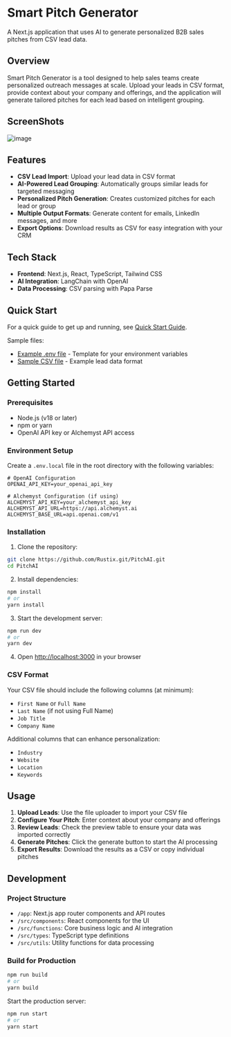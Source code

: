# Smart Pitch Generator

A Next.js application that uses AI to generate personalized B2B sales pitches from CSV lead data.

## Overview

Smart Pitch Generator is a tool designed to help sales teams create personalized outreach messages at scale. Upload your leads in CSV format, provide context about your company and offerings, and the application will generate tailored pitches for each lead based on intelligent grouping.

## ScreenShots
![image](https://github.com/user-attachments/assets/4cfd76a5-ee50-45c9-90e2-30ff0b014af4)


## Features

- **CSV Lead Import**: Upload your lead data in CSV format
- **AI-Powered Lead Grouping**: Automatically groups similar leads for targeted messaging
- **Personalized Pitch Generation**: Creates customized pitches for each lead or group
- **Multiple Output Formats**: Generate content for emails, LinkedIn messages, and more
- **Export Options**: Download results as CSV for easy integration with your CRM

## Tech Stack

- **Frontend**: Next.js, React, TypeScript, Tailwind CSS
- **AI Integration**: LangChain with OpenAI
- **Data Processing**: CSV parsing with Papa Parse

## Quick Start

For a quick guide to get up and running, see [Quick Start Guide](docs/QUICK_START.md).

Sample files:
- [Example .env file](docs/env.example) - Template for your environment variables
- [Sample CSV file](docs/sample-leads.csv) - Example lead data format

## Getting Started

### Prerequisites

- Node.js (v18 or later)
- npm or yarn
- OpenAI API key or Alchemyst API access

### Environment Setup

Create a `.env.local` file in the root directory with the following variables:

```
# OpenAI Configuration
OPENAI_API_KEY=your_openai_api_key

# Alchemyst Configuration (if using)
ALCHEMYST_API_KEY=your_alchemyst_api_key
ALCHEMYST_API_URL=https://api.alchemyst.ai
ALCHEMYST_BASE_URL=api.openai.com/v1
```

### Installation

1. Clone the repository:
```bash
git clone https://github.com/Rustix.git/PitchAI.git
cd PitchAI
```

2. Install dependencies:
```bash
npm install
# or
yarn install
```

3. Start the development server:
```bash
npm run dev
# or
yarn dev
```

4. Open [http://localhost:3000](http://localhost:3000) in your browser

### CSV Format

Your CSV file should include the following columns (at minimum):
- `First Name` or `Full Name`
- `Last Name` (if not using Full Name)
- `Job Title`
- `Company Name`

Additional columns that can enhance personalization:
- `Industry`
- `Website`
- `Location`
- `Keywords`

## Usage

1. **Upload Leads**: Use the file uploader to import your CSV file
2. **Configure Your Pitch**: Enter context about your company and offerings
3. **Review Leads**: Check the preview table to ensure your data was imported correctly
4. **Generate Pitches**: Click the generate button to start the AI processing
5. **Export Results**: Download the results as a CSV or copy individual pitches

## Development

### Project Structure

- `/app`: Next.js app router components and API routes
- `/src/components`: React components for the UI
- `/src/functions`: Core business logic and AI integration
- `/src/types`: TypeScript type definitions
- `/src/utils`: Utility functions for data processing

### Build for Production

```bash
npm run build
# or
yarn build
```

Start the production server:
```bash
npm run start
# or
yarn start
```
